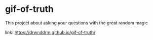 # gif-of-truth

This project about asking your questions with the great ~~random~~ magic

link: https://drwnddrm.github.io/gif-of-truth/
